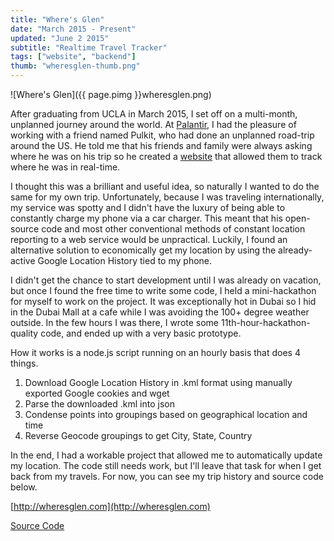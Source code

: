 ```yaml
---
title: "Where's Glen"
date: "March 2015 - Present"
updated: "June 2 2015"
subtitle: "Realtime Travel Tracker"
tags: ["website", "backend"]
thumb: "wheresglen-thumb.png"
---
```


![Where's Glen]({{ page.pimg }}wheresglen.png)

After graduating from UCLA in March 2015, I set off on a multi-month, unplanned journey around the world.
At [Palantir](https://palantir.com), I had the pleasure of working with a friend named Pulkit,
who had done an unplanned road-trip around the US.
He told me that his friends and family were always asking where he was on his trip so he created a
[website](http://whereispulkit.com) that allowed them to track where he was in real-time.

I thought this was a brilliant and useful idea, so naturally I wanted to do the same for my own trip.
Unfortunately, because I was traveling internationally, my service was spotty and
I didn't have the luxury of being able to constantly charge my phone via a car charger.
This meant that his open-source code and most other conventional methods of constant location reporting to a web service would be unpractical.
Luckily, I found an alternative solution to economically get my location by using the already-active Google Location History tied to my phone.

I didn't get the chance to start development until I was already on vacation, but
once I found the free time to write some code, I held a mini-hackathon for myself to work on the project.
It was exceptionally hot in Dubai so I hid in the Dubai Mall at a cafe while I was avoiding the 100+ degree weather outside.
In the few hours I was there, I wrote some 11th-hour-hackathon-quality code, and ended up with a very basic prototype.

How it works is a node.js script running on an hourly basis that does 4 things.

1. Download Google Location History in .kml format using manually exported Google cookies and wget
2. Parse the downloaded .kml into json
3. Condense points into groupings based on geographical location and time
4. Reverse Geocode groupings to get City, State, Country

In the end, I had a workable project that allowed me to automatically update my location.
The code still needs work, but I'll leave that task for when I get back from my travels.
For now, you can see my trip history and source code below.

[http://wheresglen.com](http://wheresglen.com)

[Source Code](https://github.com/glentakahashi/wheresglen.com)
